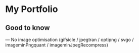 # My Portfolio

## Good to know

— No image optimisation (gifsicle / jpegtran / optipng / svgo / imageminPngquant / imageminJpegRecompress)
